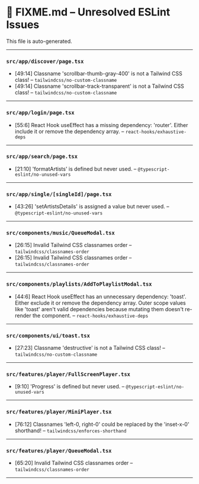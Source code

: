 # 🚧 FIXME.md – Unresolved ESLint Issues

This file is auto-generated.

---
### `src/app/discover/page.tsx`
- [49:14] Classname 'scrollbar-thumb-gray-400' is not a Tailwind CSS class! – `tailwindcss/no-custom-classname`
- [49:14] Classname 'scrollbar-track-transparent' is not a Tailwind CSS class! – `tailwindcss/no-custom-classname`

---
### `src/app/login/page.tsx`
- [55:6] React Hook useEffect has a missing dependency: 'router'. Either include it or remove the dependency array. – `react-hooks/exhaustive-deps`

---
### `src/app/search/page.tsx`
- [21:10] 'formatArtists' is defined but never used. – `@typescript-eslint/no-unused-vars`

---
### `src/app/single/[singleId]/page.tsx`
- [43:26] 'setArtistsDetails' is assigned a value but never used. – `@typescript-eslint/no-unused-vars`

---
### `src/components/music/QueueModal.tsx`
- [26:15] Invalid Tailwind CSS classnames order – `tailwindcss/classnames-order`
- [26:15] Invalid Tailwind CSS classnames order – `tailwindcss/classnames-order`

---
### `src/components/playlists/AddToPlaylistModal.tsx`
- [44:6] React Hook useEffect has an unnecessary dependency: 'toast'. Either exclude it or remove the dependency array. Outer scope values like 'toast' aren't valid dependencies because mutating them doesn't re-render the component. – `react-hooks/exhaustive-deps`

---
### `src/components/ui/toast.tsx`
- [27:23] Classname 'destructive' is not a Tailwind CSS class! – `tailwindcss/no-custom-classname`

---
### `src/features/player/FullScreenPlayer.tsx`
- [9:10] 'Progress' is defined but never used. – `@typescript-eslint/no-unused-vars`

---
### `src/features/player/MiniPlayer.tsx`
- [76:12] Classnames 'left-0, right-0' could be replaced by the 'inset-x-0' shorthand! – `tailwindcss/enforces-shorthand`

---
### `src/features/player/QueueModal.tsx`
- [65:20] Invalid Tailwind CSS classnames order – `tailwindcss/classnames-order`

---
